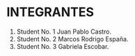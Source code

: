 # INTEGRANTES
1. Student No. 1 Juan Pablo Castro.
1. Student No. 2 Marcos Rodrigo España.
1. Student No. 3 Gabriela Escobar.
